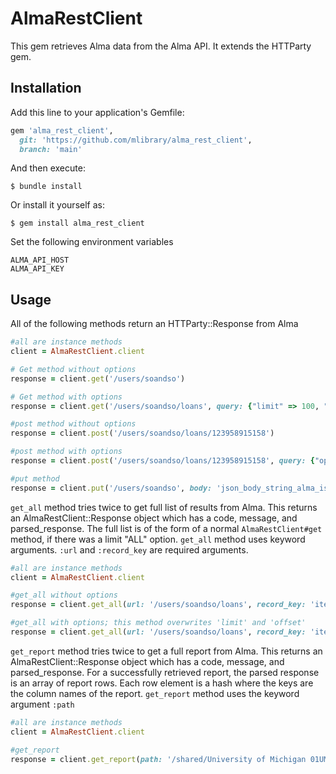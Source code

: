 # AlmaRestClient

This gem retrieves Alma data from the Alma API. It extends the HTTParty gem.

## Installation

Add this line to your application's Gemfile:

```ruby
gem 'alma_rest_client',
  git: 'https://github.com/mlibrary/alma_rest_client', 
  branch: 'main'
```

And then execute:

    $ bundle install

Or install it yourself as:

    $ gem install alma_rest_client

Set the following environment variables
```
ALMA_API_HOST
ALMA_API_KEY
```
## Usage
All of the following methods return an HTTParty::Response from Alma
```ruby
#all are instance methods
client = AlmaRestClient.client

# Get method without options
response = client.get('/users/soandso')

# Get method with options
response = client.get('/users/soandso/loans', query: {"limit" => 100, "expand" => "renewable"}

#post method without options
response = client.post('/users/soandso/loans/123958915158')

#post method with options
response = client.post('/users/soandso/loans/123958915158', query: {"op" => "renew"}, body: 'string its expecting to receive')

#put method
response = client.put('/users/soandso', body: 'json_body_string_alma_is_expecting_to_receive')

```
`get_all` method tries twice to get full list of results from Alma. This returns an AlmaRestClient::Response object which has a code, message, and parsed_response. The full list is of the form of a normal `AlmaRestClient#get` method, if there was a limit "ALL" option. `get_all` method uses keyword arguments. `:url` and `:record_key` are required arguments.

```ruby
#all are instance methods
client = AlmaRestClient.client

#get_all without options
response = client.get_all(url: '/users/soandso/loans', record_key: 'item_loan')

#get_all with options; this method overwrites 'limit' and 'offset'
response = client.get_all(url: '/users/soandso/loans', record_key: 'item_loan', query: {"expand" => "renewable"})
```
`get_report` method tries twice to get a full report from Alma. This returns an AlmaRestClient::Response object which has a code, message, and parsed_response. For a successfully retrieved report, the parsed response is an array of report rows. Each row element is a hash where the keys are the column names of the report. `get_report` method uses the keyword argument `:path` 

```ruby
#all are instance methods
client = AlmaRestClient.client

#get_report
response = client.get_report(path: '/shared/University of Michigan 01UMICH_INST/Reports/fake-data')

```
